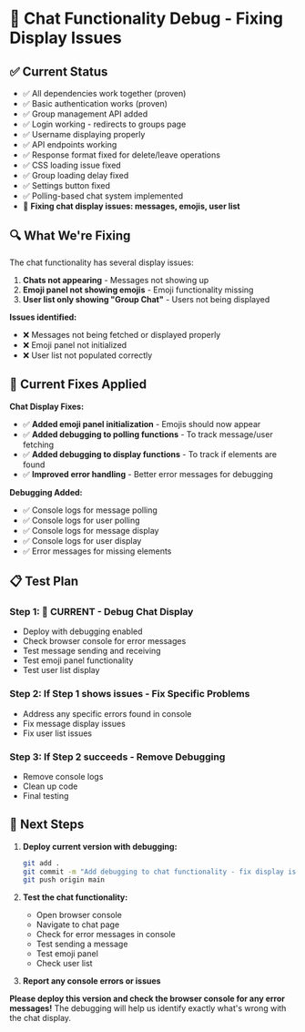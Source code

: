 # 🔧 Chat Functionality Debug - Fixing Display Issues

## ✅ Current Status
- ✅ All dependencies work together (proven)
- ✅ Basic authentication works (proven)
- ✅ Group management API added
- ✅ Login working - redirects to groups page
- ✅ Username displaying properly
- ✅ API endpoints working
- ✅ Response format fixed for delete/leave operations
- ✅ CSS loading issue fixed
- ✅ Group loading delay fixed
- ✅ Settings button fixed
- ✅ Polling-based chat system implemented
- 🔄 **Fixing chat display issues: messages, emojis, user list**

## 🔍 What We're Fixing
The chat functionality has several display issues:
1. **Chats not appearing** - Messages not showing up
2. **Emoji panel not showing emojis** - Emoji functionality missing
3. **User list only showing "Group Chat"** - Users not being displayed

**Issues identified:**
- ❌ Messages not being fetched or displayed properly
- ❌ Emoji panel not initialized
- ❌ User list not populated correctly

## 🚀 Current Fixes Applied

**Chat Display Fixes:**
- ✅ **Added emoji panel initialization** - Emojis should now appear
- ✅ **Added debugging to polling functions** - To track message/user fetching
- ✅ **Added debugging to display functions** - To track if elements are found
- ✅ **Improved error handling** - Better error messages for debugging

**Debugging Added:**
- ✅ Console logs for message polling
- ✅ Console logs for user polling
- ✅ Console logs for message display
- ✅ Console logs for user display
- ✅ Error messages for missing elements

## 📋 Test Plan

### Step 1: 🔄 CURRENT - Debug Chat Display
- Deploy with debugging enabled
- Check browser console for error messages
- Test message sending and receiving
- Test emoji panel functionality
- Test user list display

### Step 2: If Step 1 shows issues - Fix Specific Problems
- Address any specific errors found in console
- Fix message display issues
- Fix user list issues

### Step 3: If Step 2 succeeds - Remove Debugging
- Remove console logs
- Clean up code
- Final testing

## 🎯 Next Steps

1. **Deploy current version with debugging:**
   ```bash
   git add .
   git commit -m "Add debugging to chat functionality - fix display issues"
   git push origin main
   ```

2. **Test the chat functionality:**
   - Open browser console
   - Navigate to chat page
   - Check for error messages in console
   - Test sending a message
   - Test emoji panel
   - Check user list

3. **Report any console errors or issues**

**Please deploy this version and check the browser console for any error messages!** The debugging will help us identify exactly what's wrong with the chat display.
